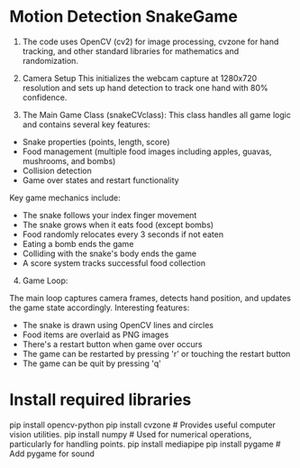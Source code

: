 # Motion Detection SnakeGame
1. The code uses OpenCV (cv2) for image processing, cvzone for hand tracking, and other standard libraries for mathematics and randomization.

2. Camera Setup
This initializes the webcam capture at 1280x720 resolution and sets up hand detection to track one hand with 80% confidence.

3. The Main Game Class (snakeCVclass):
This class handles all game logic and contains several key features:


* Snake properties (points, length, score)
* Food management (multiple food images including apples, guavas, mushrooms, and bombs)
* Collision detection
* Game over states and restart functionality

Key game mechanics include:

* The snake follows your index finger movement
* The snake grows when it eats food (except bombs)
* Food randomly relocates every 3 seconds if not eaten
* Eating a bomb ends the game
* Colliding with the snake's body ends the game
* A score system tracks successful food collection

4. Game Loop:

The main loop captures camera frames, detects hand position, and updates the game state accordingly.
Interesting features:

* The snake is drawn using OpenCV lines and circles
* Food items are overlaid as PNG images
* There's a restart button when game over occurs
* The game can be restarted by pressing 'r' or touching the restart button
* The game can be quit by pressing 'q'

Install required libraries 
===========================

pip install opencv-python
pip install cvzone              # Provides useful computer vision utilities.
pip install numpy               # Used for numerical operations, particularly for handling points.
pip install mediapipe
pip install pygame              # Add pygame for sound